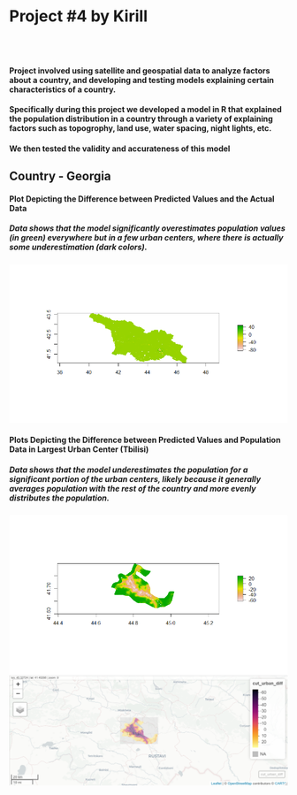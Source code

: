 # Project #4 by Kirill
<br><br>
#### Project involved using satellite and geospatial data to analyze factors about a country, and developing and testing models explaining certain characteristics of a country. 
#### Specifically during this project we developed a model in R that explained the population distribution in a country through a variety of explaining factors such as topogrophy, land use, water spacing, night lights, etc.
#### We then tested the validity and accurateness of this model

## Country - Georgia

#### Plot Depicting the Difference between Predicted Values and the Actual Data
##### Data shows that the model significantly overestimates population values (in green) everywhere but in a few urban centers, where there is actually some underestimation (dark colors).
![](4_1_total_diff.png)
<br>
#### Plots Depicting the Difference between Predicted Values and Population Data in Largest Urban Center (Tbilisi)
##### Data shows that the model underestimates the population for a significant portion of the urban centers, likely because it generally averages population with the rest of the country and more evenly distributes the population. 
![](4_1_urban_diff.png)
<br>
![](4_1_urban_map_diff.png)
